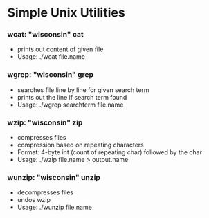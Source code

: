# Simple Unix Utilities

### wcat: "wisconsin" cat
- prints out content of given file
- Usage: ./wcat file.name

### wgrep: "wisconsin" grep
- searches file line by line for given search term
- prints out the line if search term found
- Usage: ./wgrep searchterm file.name

### wzip: "wisconsin" zip
- compresses files
- compression based on repeating characters
- Format: 4-byte int (count of repeating char) followed by the char
- Usage: ./wzip file.name > output.name

### wunzip: "wisconsin" unzip
- decompresses files
- undos wzip
- Usage: ./wunzip file.name
